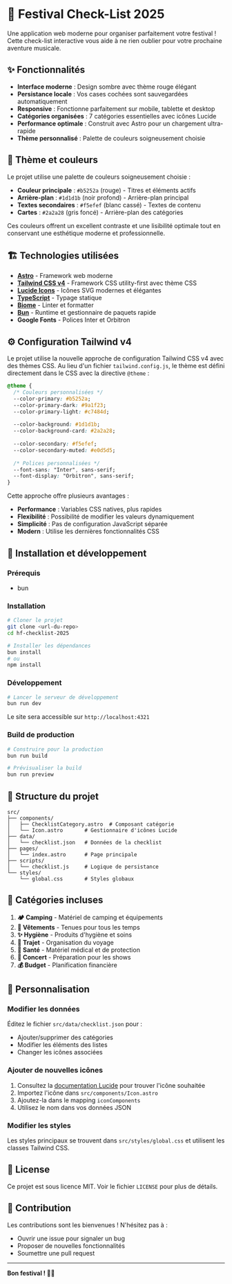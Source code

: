 # 🎪 Festival Check-List 2025

Une application web moderne pour organiser parfaitement votre festival ! Cette check-list interactive vous aide à ne rien oublier pour votre prochaine aventure musicale.

## ✨ Fonctionnalités

- **Interface moderne** : Design sombre avec thème rouge élégant
- **Persistance locale** : Vos cases cochées sont sauvegardées automatiquement
- **Responsive** : Fonctionne parfaitement sur mobile, tablette et desktop
- **Catégories organisées** : 7 catégories essentielles avec icônes Lucide
- **Performance optimale** : Construit avec Astro pour un chargement ultra-rapide
- **Thème personnalisé** : Palette de couleurs soigneusement choisie

## 🎨 Thème et couleurs

Le projet utilise une palette de couleurs soigneusement choisie :

- **Couleur principale** : `#b5252a` (rouge) - Titres et éléments actifs
- **Arrière-plan** : `#1d1d1b` (noir profond) - Arrière-plan principal
- **Textes secondaires** : `#f5efef` (blanc cassé) - Textes de contenu
- **Cartes** : `#2a2a28` (gris foncé) - Arrière-plan des catégories

Ces couleurs offrent un excellent contraste et une lisibilité optimale tout en conservant une esthétique moderne et professionnelle.

## 🏗️ Technologies utilisées

- **[Astro](https://astro.build/)** - Framework web moderne
- **[Tailwind CSS v4](https://tailwindcss.com/)** - Framework CSS utility-first avec thème CSS
- **[Lucide Icons](https://lucide.dev/)** - Icônes SVG modernes et élégantes
- **[TypeScript](https://www.typescriptlang.org/)** - Typage statique
- **[Biome](https://biomejs.dev/)** - Linter et formatter
- **[Bun](https://bun.sh/)** - Runtime et gestionnaire de paquets rapide
- **Google Fonts** - Polices Inter et Orbitron

## ⚙️ Configuration Tailwind v4

Le projet utilise la nouvelle approche de configuration Tailwind CSS v4 avec des thèmes CSS. Au lieu d'un fichier `tailwind.config.js`, le thème est défini directement dans le CSS avec la directive `@theme` :

```css
@theme {
  /* Couleurs personnalisées */
  --color-primary: #b5252a;
  --color-primary-dark: #9a1f23;
  --color-primary-light: #c7484d;
  
  --color-background: #1d1d1b;
  --color-background-card: #2a2a28;
  
  --color-secondary: #f5efef;
  --color-secondary-muted: #e0d5d5;
  
  /* Polices personnalisées */
  --font-sans: "Inter", sans-serif;
  --font-display: "Orbitron", sans-serif;
}
```

Cette approche offre plusieurs avantages :
- **Performance** : Variables CSS natives, plus rapides
- **Flexibilité** : Possibilité de modifier les valeurs dynamiquement
- **Simplicité** : Pas de configuration JavaScript séparée
- **Modern** : Utilise les dernières fonctionnalités CSS

## 🚀 Installation et développement

### Prérequis
- bun

### Installation
```bash
# Cloner le projet
git clone <url-du-repo>
cd hf-checklist-2025

# Installer les dépendances
bun install
# ou
npm install
```

### Développement
```bash
# Lancer le serveur de développement
bun run dev
```

Le site sera accessible sur `http://localhost:4321`

### Build de production
```bash
# Construire pour la production
bun run build

# Prévisualiser la build
bun run preview
```

## 📁 Structure du projet

```
src/
├── components/
│   ├── ChecklistCategory.astro  # Composant catégorie
│   └── Icon.astro       # Gestionnaire d'icônes Lucide
├── data/
│   └── checklist.json   # Données de la checklist
├── pages/
│   └── index.astro      # Page principale
├── scripts/
│   └── checklist.js     # Logique de persistance
└── styles/
    └── global.css       # Styles globaux
```

## 🎯 Catégories incluses

1. **🏕️ Camping** - Matériel de camping et équipements
2. **👕 Vêtements** - Tenues pour tous les temps
3. **✨ Hygiène** - Produits d'hygiène et soins
4. **🚗 Trajet** - Organisation du voyage
5. **🏥 Santé** - Matériel médical et de protection
6. **🎫 Concert** - Préparation pour les shows
7. **💰 Budget** - Planification financière

## 🔧 Personnalisation

### Modifier les données
Éditez le fichier `src/data/checklist.json` pour :
- Ajouter/supprimer des catégories
- Modifier les éléments des listes
- Changer les icônes associées

### Ajouter de nouvelles icônes
1. Consultez la [documentation Lucide](https://lucide.dev/icons/) pour trouver l'icône souhaitée
2. Importez l'icône dans `src/components/Icon.astro`
3. Ajoutez-la dans le mapping `iconComponents`
4. Utilisez le nom dans vos données JSON

### Modifier les styles
Les styles principaux se trouvent dans `src/styles/global.css` et utilisent les classes Tailwind CSS.

## 📝 License

Ce projet est sous licence MIT. Voir le fichier `LICENSE` pour plus de détails.

## 🤝 Contribution

Les contributions sont les bienvenues ! N'hésitez pas à :
- Ouvrir une issue pour signaler un bug
- Proposer de nouvelles fonctionnalités  
- Soumettre une pull request

---

**Bon festival ! 🎉🎵**
